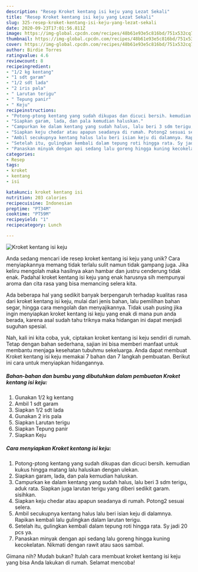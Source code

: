 ```yaml
---
description: "Resep Kroket kentang isi keju yang Lezat Sekali"
title: "Resep Kroket kentang isi keju yang Lezat Sekali"
slug: 325-resep-kroket-kentang-isi-keju-yang-lezat-sekali
date: 2020-09-23T17:01:56.811Z
image: https://img-global.cpcdn.com/recipes/48b61e93e5c816bd/751x532cq70/kroket-kentang-isi-keju-foto-resep-utama.jpg
thumbnail: https://img-global.cpcdn.com/recipes/48b61e93e5c816bd/751x532cq70/kroket-kentang-isi-keju-foto-resep-utama.jpg
cover: https://img-global.cpcdn.com/recipes/48b61e93e5c816bd/751x532cq70/kroket-kentang-isi-keju-foto-resep-utama.jpg
author: Birdie Torres
ratingvalue: 4.6
reviewcount: 8
recipeingredient:
- "1/2 kg kentang"
- "1 sdt garam"
- "1/2 sdt lada"
- "2 iris pala"
- " Larutan terigu"
- " Tepung panir"
- " Keju"
recipeinstructions:
- "Potong-ptong kentang yang sudah dikupas dan dicuci bersih. kemudian kukus hingga matang lalu haluskan dengan ulekan."
- "Siapkan garam, lada, dan pala kemudian haluskan."
- "Campurkan ke dalam kentang yang sudah halus, lalu beri 3 sdm terigu, aduk rata. Siapkan juga larutan terigu yang diberi sedikit garam. sisihkan."
- "Siapkan keju chedar atau apapun seadanya di rumah. Potong2 sesuai selera."
- "Ambil secukupnya kentang halus lalu beri isian keju di dalamnya. Rapikan kembali lalu gulingkan dalam larutan terigu."
- "Setelah itu, gulingkan kembali dalam tepung roti hingga rata. Sy jadi 20 pcs ya."
- "Panaskan minyak dengan api sedang lalu goreng hingga kuning kecokelatan. Nikmati dengan rawit atau saos sambal."
categories:
- Resep
tags:
- kroket
- kentang
- isi

katakunci: kroket kentang isi 
nutrition: 203 calories
recipecuisine: Indonesian
preptime: "PT34M"
cooktime: "PT59M"
recipeyield: "1"
recipecategory: Lunch

---
```



![Kroket kentang isi keju](https://img-global.cpcdn.com/recipes/48b61e93e5c816bd/751x532cq70/kroket-kentang-isi-keju-foto-resep-utama.jpg)

Anda sedang mencari ide resep kroket kentang isi keju yang unik? Cara menyiapkannya memang tidak terlalu sulit namun tidak gampang juga. Jika keliru mengolah maka hasilnya akan hambar dan justru cenderung tidak enak. Padahal kroket kentang isi keju yang enak harusnya sih mempunyai aroma dan cita rasa yang bisa memancing selera kita.

Ada beberapa hal yang sedikit banyak berpengaruh terhadap kualitas rasa dari kroket kentang isi keju, mulai dari jenis bahan, lalu pemilihan bahan segar, hingga cara mengolah dan menyajikannya. Tidak usah pusing jika ingin menyiapkan kroket kentang isi keju yang enak di mana pun anda berada, karena asal sudah tahu triknya maka hidangan ini dapat menjadi suguhan spesial.




Nah, kali ini kita coba, yuk, ciptakan kroket kentang isi keju sendiri di rumah. Tetap dengan bahan sederhana, sajian ini bisa memberi manfaat untuk membantu menjaga kesehatan tubuhmu sekeluarga. Anda dapat membuat Kroket kentang isi keju memakai 7 bahan dan 7 langkah pembuatan. Berikut ini cara untuk menyiapkan hidangannya.

<!--inarticleads1-->

##### Bahan-bahan dan bumbu yang dibutuhkan dalam pembuatan Kroket kentang isi keju:

1. Gunakan 1/2 kg kentang
1. Ambil 1 sdt garam
1. Siapkan 1/2 sdt lada
1. Gunakan 2 iris pala
1. Siapkan  Larutan terigu
1. Siapkan  Tepung panir
1. Siapkan  Keju




<!--inarticleads2-->

##### Cara menyiapkan Kroket kentang isi keju:

1. Potong-ptong kentang yang sudah dikupas dan dicuci bersih. kemudian kukus hingga matang lalu haluskan dengan ulekan.
1. Siapkan garam, lada, dan pala kemudian haluskan.
1. Campurkan ke dalam kentang yang sudah halus, lalu beri 3 sdm terigu, aduk rata. Siapkan juga larutan terigu yang diberi sedikit garam. sisihkan.
1. Siapkan keju chedar atau apapun seadanya di rumah. Potong2 sesuai selera.
1. Ambil secukupnya kentang halus lalu beri isian keju di dalamnya. Rapikan kembali lalu gulingkan dalam larutan terigu.
1. Setelah itu, gulingkan kembali dalam tepung roti hingga rata. Sy jadi 20 pcs ya.
1. Panaskan minyak dengan api sedang lalu goreng hingga kuning kecokelatan. Nikmati dengan rawit atau saos sambal.




Gimana nih? Mudah bukan? Itulah cara membuat kroket kentang isi keju yang bisa Anda lakukan di rumah. Selamat mencoba!
